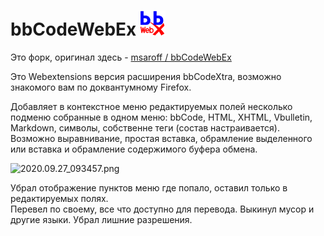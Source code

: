 # bbCodeWebEx <img src="https://github.com/msaroff/bbCodeWebEx/blob/master/icons/bbcwbx.svg" style="cursor: pointer; float: center" width="40">
Это форк, оригинал здесь - [ msaroff / bbCodeWebEx ](https://github.com/msaroff/bbCodeWebEx)  

Это Webextensions версия расширения bbCodeXtra, возможно знакомого вам по доквантумному Firefox.

Добавляет в контекстное меню редактируемых полей несколько подменю собранные в одном меню:
bbCode, HTML, XHTML, Vbulletin, Markdown, символы, собственне теги (состав настраивается).
Возможно выравнивание, простая вставка, обрамление выделенного или вставка и обрамление содержимого буфера обмена.

![2020.09.27_093457.png](https://i.imgur.com/Ip4lthW.png)

Убрал отображение пунктов меню где попало, оставил только в редактируемых полях.  
Перевел по своему, все что доступно для перевода.
Выкинул мусор и другие языки. Убрал лишние разрешения.
